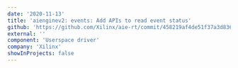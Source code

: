 ```yaml
---
date: '2020-11-13'
title: 'aienginev2: events: Add APIs to read event status'
github: 'https://github.com/Xilinx/aie-rt/commit/458219af4de51f37a3d836ec1315926f9cac37ea'
external: ''
component: 'Userspace driver'
company: 'Xilinx'
showInProjects: false
---
```

